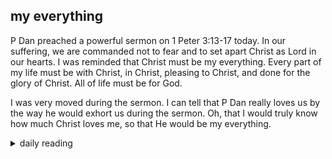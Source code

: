 ## my everything

P Dan preached a powerful sermon on 1 Peter 3:13-17 today. In our suffering, we are commanded not to fear and to set apart Christ as Lord in our hearts. I was reminded that Christ must be my everything. Every part of my life must be with Christ, in Christ, pleasing to Christ, and done for the glory of Christ. All of life must be for God.

I was very moved during the sermon. I can tell that P Dan really loves us by the way he would exhort us during the sermon. Oh, that I would truly know how much Christ loves me, so that He would be my everything.

<details markdown="1">
<summary>daily reading</summary>

| {{ page.date | date: "%B %-d, %Y" }} |
| :-------------: |
| [2 Sam. 24; Gal. 4; Ezek. 31; Ps. 79]({% link _Bible/Bible-year-1.md %}) |
| [WCF 4; WLC 21-29; WSC 13-19]({% link _three_forms/three-forms-month-2.md %}) |
| [The Nicene Creed](https://threeforms.org/the-nicene-creed/) |

</details>